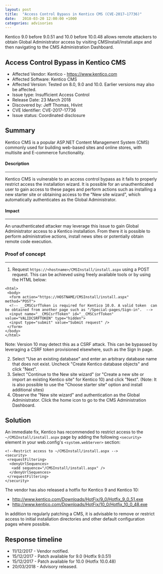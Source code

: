 ```yaml
---
layout: post
title:  "Access Control Bypass in Kentico CMS (CVE-2017–17736)"
date:   2018-03-20 12:00:00 +1000
categories: advisories
---
```


Kentico 9.0 before 9.0.51 and 10.0 before 10.0.48 allows remote attackers to obtain Global Administrator access by visiting CMSInstall/install.aspx and then navigating to the CMS Administration Dashboard.

<!--more-->

## Access Control Bypass in Kentico CMS
- Affected Vendor: Kentico - https://www.kentico.com
- Affected Software: Kentico CMS
- Affected Version: Tested on 8.0, 9.0 and 10.0. Earlier versions may also be affected.
- Issue type: Insufficient Access Control
- Release Date: 23 March 2018
- Discovered by: Jeff Thomas, Hivint
- CVE Identifier: CVE-2017-17736
- Issue status: Coordinated disclosure

## Summary
Kentico  CMS is a popular ASP.NET Content Management System (CMS) commonly used  for building web-based sites and online stores, with multisite and  E-commerce functionality.

#### Description
-----------
Kentico  CMS is vulnerable to an access control bypass as it fails to properly  restrict access the installation wizard. It is possible for an  unauthenticated user to gain access to these pages and perform actions  such as installing a new starter site or obtaining access to the "New  site wizard", which automatically authenticates as the Global  Administrator.

#### Impact
------
An  unauthenticated attacker may leverage this issue to gain Global  Administrator access to a Kentico installation. From there it is  possible to perform administrative actions, install news sites or  potentially obtain remote code execution.

### Proof of concept
----------------
1. Request `https://<hostname>/CMSInstall/install.aspx` using a POST request. This can be achieved using freely available tools or by using the HTML below:

```
<html>
 <body>
  <form action="https://HOSTNAME/CMSInstall/install.aspx" method="POST">
  <!-- __CMSCsrfToken is required for Kentico 10.0. A valid token  can be obtained from another page such as "/Special-pages/Sign-in".  -->
  <input name="__CMSCsrfToken" id="__CMSCsrfToken" value="VALIDCSRFTOKEN" type="hidden">
  <input type="submit" value="Submit request" />
 </form>
</body>
</html>
```
Note:  Version 10 may detect this as a CSRF attack. This can be bypassed by  leveraging a CSRF token provisioned elsewhere, such as the Sign In page.

2. Select "Use an existing database" and enter an  arbitrary database name that does not exist. Uncheck "Create Kentico  database objects" and click "Next".
3. Select "Continue  to the New site wizard" (or "Create a new site or import an existing  Kentico site" for Kentico 10) and click "Next".
(Note: It is also possible to use the "Choose starter site" option and install additional sites)
4.  Observe the "New site wizard" and authentication as the Global  Administrator. Click the home icon to go to the CMS Administration  Dashboard.

## Solution
An immediate  fix, Kentico has recommended to restrict access to the  `~/CMSInstall/install.aspx` page by adding the following `<security>`  element in your web.config's `<system.webServer>` section:
```
<!--Restrict access to ~/CMSInstall/install.aspx -->
<security>
 <requestFiltering>
  <denyUrlSequences>
   <add sequence="/CMSInstall/install.aspx" />
  </denyUrlSequences>
 </requestFiltering>
</security>
```
The vendor has also released a hotfix for Kentico 9 and Kentico 10:
- http://www.kentico.com/Downloads/HotFix/9_0/Hotfix_9_0_51.exe
- http://www.kentico.com/Downloads/HotFix/10_0/Hotfix_10_0_48.exe

In  addition to regularly patching a CMS, it is advisable to remove or  restrict access to initial installation directories and other default  configuration pages where possible.

## Response timeline
- 11/12/2017 - Vendor notified.
- 15/12/2017 - Patch available for 9.0 (Hotfix 9.0.51)
- 15/12/2017 - Patch available for 10.0 (Hotfix 10.0.48)
- 20/03/2018 - Advisory released.